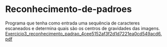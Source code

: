 # Reconhecimento-de-padroes
Programa que tenha como entrada uma sequência de  caracteres escaneados e determina quais são os centros de gravidades das imagens.
[Exercicio3_reconhecimento_padrao_4cee5152af3f2d1d7221ea0cd549acd6.pdf](https://github.com/eduardomarui/Reconhecimento-de-padr-es/files/13044072/Exercicio3_reconhecimento_padrao_4cee5152af3f2d1d7221ea0cd549acd6.pdf)
